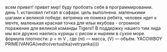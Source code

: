 всем привет! привет мир! буду пробовть себя в программировании. день 1. кстановил гитхап в сафари. цель выполнена. маленькими шагами к великой победе.
ветрянка не помеха ребята, человек идет к мечте, маленькая красная точка для ильи якубова - огромное поражение для великой команды Tigers!!
В поддержку нашего тим лида мы все дружно наелись курицы с рисом и ныряем в сухое море. формула плотности: ρ = m V , где \(m\) — масса, \(V\) — объём. YACOWBOY PRIME(VANGA(vedro(vertushka)vetryanka))))

